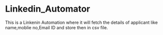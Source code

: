 # Linkedin_Automator
This is a Linkenin Automation where it will fetch the details of applicant like name,moblie no,Email ID and store then in csv file.
